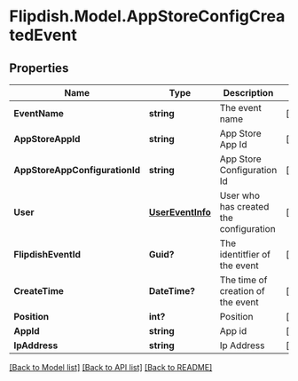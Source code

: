 # Flipdish.Model.AppStoreConfigCreatedEvent
## Properties

Name | Type | Description | Notes
------------ | ------------- | ------------- | -------------
**EventName** | **string** | The event name | [optional] 
**AppStoreAppId** | **string** | App Store App Id | [optional] 
**AppStoreAppConfigurationId** | **string** | App Store Configuration Id | [optional] 
**User** | [**UserEventInfo**](UserEventInfo.md) | User who has created the configuration | [optional] 
**FlipdishEventId** | **Guid?** | The identitfier of the event | [optional] 
**CreateTime** | **DateTime?** | The time of creation of the event | [optional] 
**Position** | **int?** | Position | [optional] 
**AppId** | **string** | App id | [optional] 
**IpAddress** | **string** | Ip Address | [optional] 

[[Back to Model list]](../README.md#documentation-for-models) [[Back to API list]](../README.md#documentation-for-api-endpoints) [[Back to README]](../README.md)

